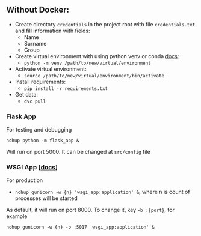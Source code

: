 ## Without Docker:
- Create directory `credentials` in the project root with file `credentials.txt` and fill information with fields:
  - Name
  - Surname
  - Group
- Create virtual environment with using python venv or conda [docs](https://docs.python.org/3/library/venv.html):
  - `python -m venv /path/to/new/virtual/environment`
- Activate virtual environment:
  - `source /path/to/new/virtual/environment/bin/activate`
- Install requirements:
  - `pip install -r requirements.txt`
- Get data:
  - `dvc pull`

### Flask App
For testing and debugging

```
nohup python -m flask_app &
```

Will run on port 5000. It can be changed at `src/config` file

### WSGI App \[[docs](https://flask.palletsprojects.com/en/2.2.x/deploying/gunicorn)\]
For production

- ```nohup gunicorn -w {n} 'wsgi_app:application' &```, where n is count of processes will be started

As default, it will run on port 8000. To change it, key `-b :{port}`, for example
```
nohup gunicorn -w {n} -b :5017 'wsgi_app:application' &
```